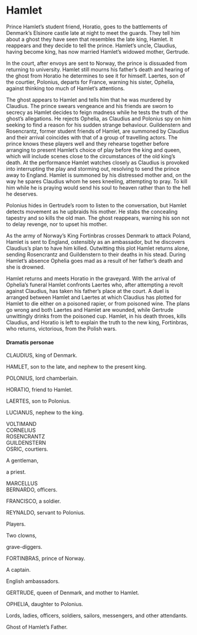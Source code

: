 <!-- ======================================================================
--- Search engine
title:          Hamlet
keywords:       Hamlet, tragedy
description:    Hamlet by William Shakespeare.
--- Menu system
order:          30
text:           Hamlet
hidden:         false
umbel:          false
--- Page properties
id:             
document:       
layout:         layout-2-left
$-left:         play-list
searchable:     true
======================================================================= -->

# Hamlet

Prince Hamlet’s student friend, Horatio, goes to the battlements of Denmark’s
Elsinore castle late at night to meet the guards. They tell him about a ghost
they have seen that resembles the late king, Hamlet. It reappears and they decide
to tell the prince. Hamlet’s uncle, Claudius, having become king, has now married
Hamlet’s widowed mother, Gertrude.

In the court, after envoys are sent to Norway, the prince is dissuaded from
returning to university. Hamlet still mourns his father’s death and hearing of
the ghost from Horatio he determines to see it for himself. Laertes, son of the
courtier, Polonius, departs for France, warning his sister, Ophelia, against
thinking too much of Hamlet’s attentions.

The ghost appears to Hamlet and tells him that he was murdered by Claudius. The
prince swears vengeance and his friends are sworn to secrecy as Hamlet decides
to feign madness while he tests the truth of the ghost’s allegations. He rejects
Ophelia, as Claudius and Polonius spy on him seeking to find a reason for his
sudden strange behaviour. Guildenstern and Rosencrantz, former student friends
of Hamlet, are summoned by Claudius and their arrival coincides with that of a
group of travelling actors. The prince knows these players well and they rehearse
together before arranging to present Hamlet’s choice of play before the king and
queen, which will include scenes close to the circumstances of the old king’s
death. At the performance Hamlet watches closely as Claudius is provoked into
interrupting the play and storming out, resolving to send the prince away to
England. Hamlet is summoned by his distressed mother and, on the way he spares
Claudius whom he sees kneeling, attempting to pray. To kill him while he is
praying would send his soul to heaven rather than to the hell he deserves.

Polonius hides in Gertrude’s room to listen to the conversation, but Hamlet
detects movement as he upbraids his mother. He stabs the concealing tapestry and
so kills the old man. The ghost reappears, warning his son not to delay revenge,
nor to upset his mother.

As the army of Norway’s King Fortinbras crosses Denmark to attack Poland, Hamlet
is sent to England, ostensibly as an ambassador, but he discovers Claudius’s plan
to have him killed. Outwitting this plot Hamlet returns alone, sending
Rosencrantz and Guildenstern to their deaths in his stead. During Hamlet’s
absence Ophelia goes mad as a result of her father’s death and she is drowned.

Hamlet returns and meets Horatio in the graveyard. With the arrival of Ophelia’s
funeral Hamlet confronts Laertes who, after attempting a revolt against Claudius,
has taken his father’s place at the court. A duel is arranged between Hamlet and
Laertes at which Claudius has plotted for Hamlet to die either on a poisoned
rapier, or from poisoned wine. The plans go wrong and both Laertes and Hamlet
are wounded, while Gertrude unwittingly drinks from the poisoned cup. Hamlet, in
his death throes, kills Claudius, and Horatio is left to explain the truth to
the new king, Fortinbras, who returns, victorious, from the Polish wars.

#### Dramatis personae

CLAUDIUS, king of Denmark.

HAMLET, son to the late, and nephew to the present king.

POLONIUS, lord chamberlain.

HORATIO, friend to Hamlet.

LAERTES, son to Polonius.

LUCIANUS, nephew to the king.

VOLTIMAND  
CORNELIUS  
ROSENCRANTZ  
GUILDENSTERN  
OSRIC, courtiers.

A gentleman,

a priest.

MARCELLUS  
BERNARDO, officers.

FRANCISCO, a soldier.

REYNALDO, servant to Polonius.

Players.

Two clowns,

grave-diggers.

FORTINBRAS, prince of Norway.

A captain.

English ambassadors.

GERTRUDE, queen of Denmark, and mother to Hamlet.

OPHELIA, daughter to Polonius.

Lords, ladies, officers, soldiers, sailors, messengers, and other attendants.

Ghost of Hamlet’s Father.
